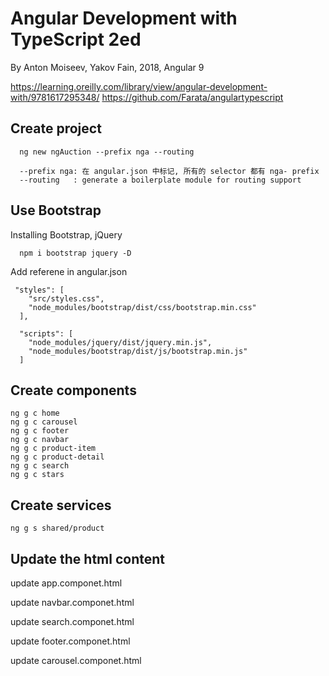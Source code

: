 # Angular Development with TypeScript 2ed
By Anton Moiseev, Yakov Fain, 2018, Angular 9


https://learning.oreilly.com/library/view/angular-development-with/9781617295348/
https://github.com/Farata/angulartypescript

## Create project

```
  ng new ngAuction --prefix nga --routing

  --prefix nga: 在 angular.json 中标记, 所有的 selector 都有 nga- prefix
  --routing   : generate a boilerplate module for routing support
```

## Use Bootstrap

Installing Bootstrap, jQuery

```
  npm i bootstrap jquery -D
```

Add referene in angular.json

```
 "styles": [
    "src/styles.css",
    "node_modules/bootstrap/dist/css/bootstrap.min.css"
  ],

  "scripts": [
    "node_modules/jquery/dist/jquery.min.js",
    "node_modules/bootstrap/dist/js/bootstrap.min.js"
  ]
```

## Create components

```
ng g c home
ng g c carousel
ng g c footer
ng g c navbar
ng g c product-item
ng g c product-detail
ng g c search
ng g c stars
```

## Create services

```
ng g s shared/product

```

## Update the html content

update app.componet.html

update navbar.componet.html

update search.componet.html

update footer.componet.html

update carousel.componet.html

